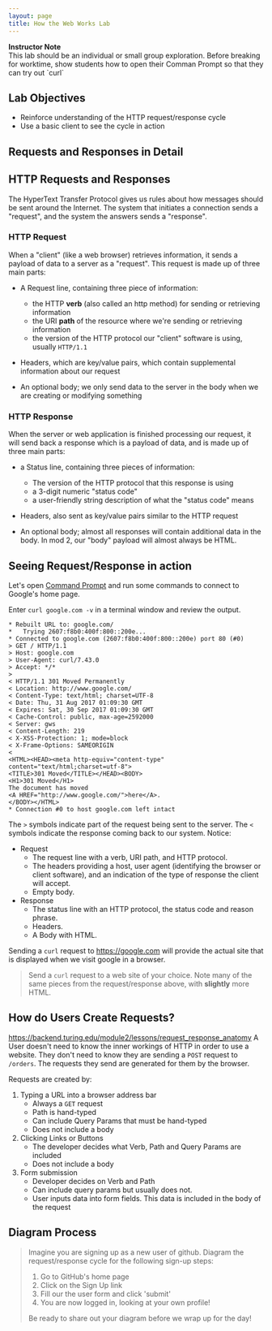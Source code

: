 ```yaml
---
layout: page
title: How the Web Works Lab
---
```


<aside class="instructor-notes">
    <p><strong>Instructor Note</strong><br>This lab should be an individual or small group exploration.  Before breaking for worktime, show students how to open their Comman Prompt so that they can try out `curl`</p>
</aside>

## Lab Objectives
* Reinforce understanding of the HTTP request/response cycle
* Use a basic client to see the cycle in action

## Requests and Responses in Detail
## HTTP Requests and Responses

The HyperText Transfer Protocol gives us rules about how messages should be sent around the Internet. The system that initiates a connection sends a "request", and the system the answers sends a "response".

### HTTP Request

When a "client" (like a web browser) retrieves information, it sends a payload of data to a server as a "request". This request is made up of three main parts:

- A Request line, containing three piece of information:
  - the HTTP **verb** (also called an http method) for sending or retrieving information
  - the URI **path** of the resource where we're sending or retrieving information
  - the version of the HTTP protocol our "client" software is using, usually `HTTP/1.1`

- Headers, which are key/value pairs, which contain supplemental information about our request

- An optional body; we only send data to the server in the body when we are creating or modifying something

### HTTP Response

When the server or web application is finished processing our request, it will send back a response which is a payload of data, and is made up of three main parts:

- a Status line, containing three pieces of information:
  - The version of the HTTP protocol that this response is using
  - a 3-digit numeric "status code"
  - a user-friendly string description of what the "status code" means

- Headers, also sent as key/value pairs similar to the HTTP request

- An optional body; almost all responses will contain additional data in the body. In mod 2, our "body" payload will almost always be HTML.

## Seeing Request/Response in action
Let's open [Command Prompt](https://www.makeuseof.com/tag/a-beginners-guide-to-the-windows-command-line/) and run some commands to connect to Google's home page.

Enter `curl google.com -v` in a terminal window and review the output.

```
* Rebuilt URL to: google.com/
*   Trying 2607:f8b0:400f:800::200e...
* Connected to google.com (2607:f8b0:400f:800::200e) port 80 (#0)
> GET / HTTP/1.1
> Host: google.com
> User-Agent: curl/7.43.0
> Accept: */*
>
< HTTP/1.1 301 Moved Permanently
< Location: http://www.google.com/
< Content-Type: text/html; charset=UTF-8
< Date: Thu, 31 Aug 2017 01:09:30 GMT
< Expires: Sat, 30 Sep 2017 01:09:30 GMT
< Cache-Control: public, max-age=2592000
< Server: gws
< Content-Length: 219
< X-XSS-Protection: 1; mode=block
< X-Frame-Options: SAMEORIGIN
<
<HTML><HEAD><meta http-equiv="content-type" content="text/html;charset=utf-8">
<TITLE>301 Moved</TITLE></HEAD><BODY>
<H1>301 Moved</H1>
The document has moved
<A HREF="http://www.google.com/">here</A>.
</BODY></HTML>
* Connection #0 to host google.com left intact
```

The `>` symbols indicate part of the request being sent to the server. The `<` symbols indicate the response coming back to our system. Notice:

* Request
    * The request line with a verb, URI path, and HTTP protocol.
    * The headers providing a host, user agent (identifying the browser or client software), and an indication of the type of response the client will accept.
    * Empty body.
* Response
    * The status line with an HTTP protocol, the status code and reason phrase.
    * Headers.
    * A Body with HTML.

Sending a `curl` request to https://google.com will provide the actual site that is displayed when we visit google in a browser.

> Send a `curl` request to a web site of your choice. Note many of the same pieces from the request/response above, with **slightly** more HTML. 

## How do Users Create Requests?
https://backend.turing.edu/module2/lessons/request_response_anatomy A User doesn't need to know the inner workings of HTTP in order to use a website. They don't need to know they are sending a `POST` request to `/orders`. The requests they send are generated for them by the browser.

Requests are created by:

1. Typing a URL into a browser address bar
    * Always a `GET` request
    * Path is hand-typed
    * Can include Query Params that must be hand-typed
    * Does not include a body
1. Clicking Links or Buttons
    * The developer decides what Verb, Path and Query Params are included
    * Does not include a body
1. Form submission
    * Developer decides on Verb and Path
    * Can include query params but usually does not.
    * User inputs data into form fields. This data is included in the body of the request

## Diagram Process

> Imagine you are signing up as a new user of github.  Diagram the request/response cycle for the following sign-up steps:
> 1. Go to GitHub's home page
> 2. Click on the Sign Up link
> 3. Fill our the user form and click 'submit'
> 4. You are now logged in, looking at your own profile!
> 
> Be ready to share out your diagram before we wrap up for the day!

